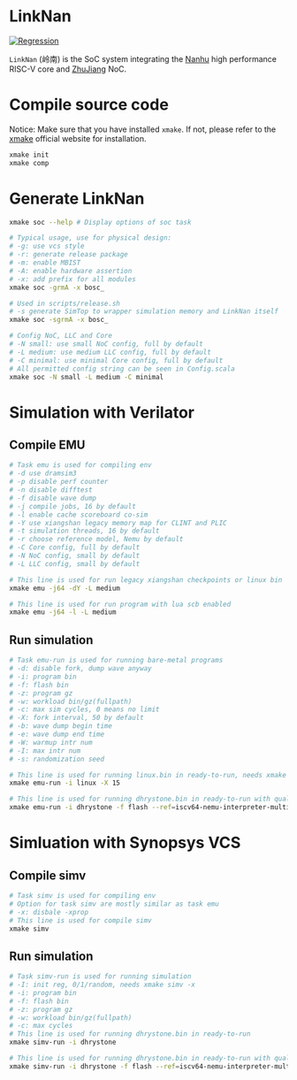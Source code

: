 # LinkNan

[![Regression](https://github.com/OpenXiangShan-Nanhu/LinkNan/actions/workflows/regression.yml/badge.svg?branch=main)](https://github.com/OpenXiangShan-Nanhu/LinkNan/actions/workflows/regression.yml)

`LinkNan` (岭南) is the SoC system integrating the [Nanhu](https://github.com/Siudya/Nanhu) high performance RISC-V core and [ZhuJiang](https://github.com/Siudya/ZhuJiang) NoC.

# Compile source code
Notice: Make sure that you have installed `xmake`. If not, please refer to the [xmake](https://github.com/xmake-io/xmake) official website for installation.
```bash
xmake init
xmake comp
```

# Generate LinkNan
```bash
xmake soc --help # Display options of soc task

# Typical usage, use for physical design:
# -g: use vcs style
# -r: generate release package
# -m: enable MBIST
# -A: enable hardware assertion
# -x: add prefix for all modules
xmake soc -grmA -x bosc_

# Used in scripts/release.sh
# -s generate SimTop to wrapper simulation memory and LinkNan itself
xmake soc -sgrmA -x bosc_

# Config NoC, LLC and Core
# -N small: use small NoC config, full by default
# -L medium: use medium LLC config, full by default
# -C minimal: use minimal Core config, full by default
# All permitted config string can be seen in Config.scala 
xmake soc -N small -L medium -C minimal
```

# Simulation with Verilator
## Compile EMU
```bash
# Task emu is used for compiling env
# -d use dramsim3
# -p disable perf counter
# -n disable difftest
# -f disable wave dump
# -j compile jobs, 16 by default
# -l enable cache scoreboard co-sim
# -Y use xiangshan legacy memory map for CLINT and PLIC
# -t simulation threads, 16 by default
# -r choose reference model, Nemu by default
# -C Core config, full by default
# -N NoC config, small by default
# -L LLC config, small by default

# This line is used for run legacy xiangshan checkpoints or linux bin
xmake emu -j64 -dY -L medium

# This line is used for run program with lua scb enabled
xmake emu -j64 -l -L medium
```
## Run simulation
```bash
# Task emu-run is used for running bare-metal programs
# -d: disable fork, dump wave anyway
# -i: program bin
# -f: flash bin
# -z: program gz
# -w: workload bin/gz(fullpath)
# -c: max sim cycles, 0 means no limit
# -X: fork interval, 50 by default
# -b: wave dump begin time
# -e: wave dump end time
# -W: warmup intr num
# -I: max intr num
# -s: randomization seed

# This line is used for running linux.bin in ready-to-run, needs xmake emu -Y
xmake emu-run -i linux -X 15

# This line is used for running dhrystone.bin in ready-to-run with qual core
xmake emu-run -i dhrystone -f flash --ref=iscv64-nemu-interpreter-multicore-so
```

# Simluation with Synopsys VCS
## Compile simv
```bash
# Task simv is used for compiling env
# Option for task simv are mostly similar as task emu
# -x: disbale -xprop
# This line is used for compile simv
xmake simv
```
## Run simulation
```bash
# Task simv-run is used for running simulation
# -I: init reg, 0/1/random, needs xmake simv -x
# -i: program bin
# -f: flash bin
# -z: program gz
# -w: workload bin/gz(fullpath)
# -c: max cycles
# This line is used for running dhrystone.bin in ready-to-run
xmake simv-run -i dhrystone

# This line is used for running dhrystone.bin in ready-to-run with qual core
xmake simv-run -i dhrystone -f flash --ref=iscv64-nemu-interpreter-multicore-so
```